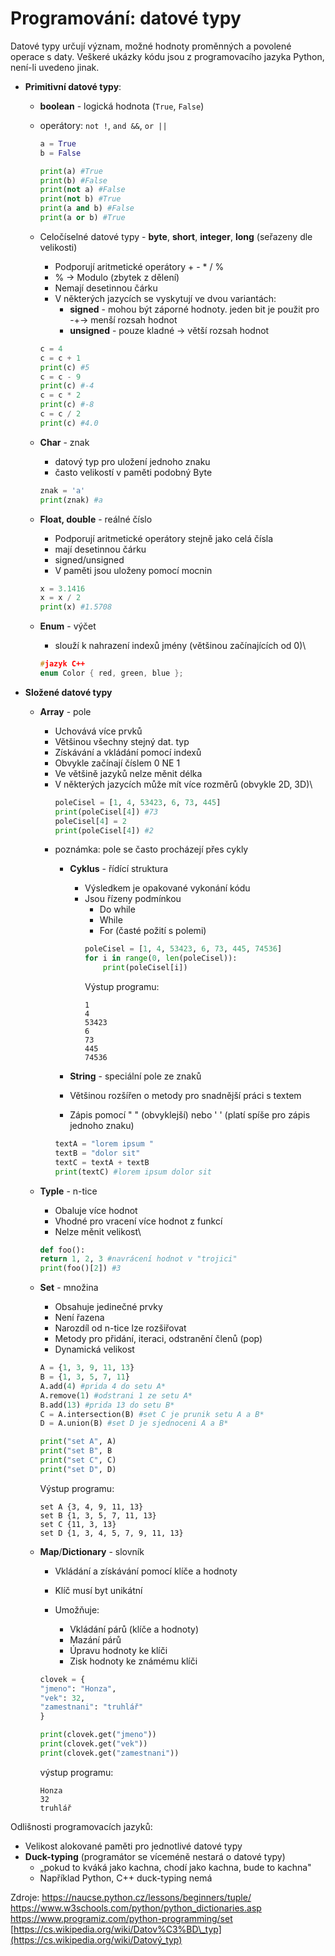 # Programování: datové typy

Datové typy určují význam, možné hodnoty proměnných a povolené operace s
daty. Veškeré ukázky kódu jsou z programovacího jazyka Python, není-li
uvedeno jinak.

-   **Primitivní datové typy**:
    -   **boolean** - logická hodnota (```True```, ```False```)
    -   operátory: ```not !```, ```and &&```, ```or ||``` 
        ```python
        a = True
        b = False
        
        print(a) #True
        print(b) #False
        print(not a) #False
        print(not b) #True
        print(a and b) #False
        print(a or b) #True
        ```
    -   Celočíselné datové typy - **byte**, **short**, **integer**, **long**
        (seřazeny dle velikosti)

        -   Podporují aritmetické operátory + - \* / %
        -   % → Modulo (zbytek z dělení)
        -   Nemají desetinnou čárku
        -   V některých jazycích se vyskytují ve dvou variantách:
            -   **signed** - mohou být záporné hodnoty. jeden bit je
                použit pro -+→ menší rozsah hodnot
            -   **unsigned** - pouze kladné → větší rozsah hodnot
        ```python
        c = 4
        c = c + 1
        print(c) #5
        c = c - 9
        print(c) #-4
        c = c * 2
        print(c) #-8
        c = c / 2
        print(c) #4.0
        ```
    -   **Char** - znak
        -   datový typ pro uložení jednoho znaku
        -   často velikostí v paměti podobný Byte
        ```python
        znak = 'a'
        print(znak) #a
        ```
    -   **Float, double** - reálné číslo
        -   Podporují aritmetické operátory stejně jako celá čísla
        -   mají desetinnou čárku
        -   signed/unsigned
        -   V paměti jsou uloženy pomocí mocnin
        ```python
        x = 3.1416
        x = x / 2
        print(x) #1.5708
        ```
    -   **Enum** - výčet
        -   slouží k nahrazení indexů jmény (většinou začínajících od
            0)\
        ```cpp
        #jazyk C++
        enum Color { red, green, blue };
        ```
-   **Složené datové typy**
    -   **Array** - pole
        -   Uchovává více prvků
        -   Většinou všechny stejný dat. typ
        -   Získávání a vkládání pomocí indexů
        -   Obvykle začínají číslem 0 NE 1
        -   Ve většině jazyků nelze měnit délka
        -   V některých jazycích může mít více rozměrů (obvykle 2D, 3D)\
            ```python 
            poleCisel = [1, 4, 53423, 6, 73, 445]
            print(poleCisel[4]) #73
            poleCisel[4] = 2
            print(poleCisel[4]) #2
            ```
        -   poznámka: pole se často procházejí přes cykly
            -   **Cyklus** - řídící struktura
                -   Výsledkem je opakované vykonání kódu
                -   Jsou řízeny podmínkou
                    -   Do while
                    -   While
                    -   For (časté požití s polemi)  
                    ```python
                    poleCisel = [1, 4, 53423, 6, 73, 445, 74536]
                    for i in range(0, len(poleCisel)):
                        print(poleCisel[i])
                    ```
                    Výstup programu:
                    ```
                    1
                    4
                    53423
                    6
                    73
                    445
                    74536
                    ```

            -   **String** - speciální pole ze znaků

            -   Většinou rozšířen o metody pro snadnější práci s textem
            -   Zápis pomocí " " (obvyklejší) nebo ' ' (platí spíše pro
                zápis jednoho znaku)
            ```python
            textA = "lorem ipsum "
            textB = "dolor sit"
            textC = textA + textB
            print(textC) #lorem ipsum dolor sit
            ```
    -   **Typle** - n-tice

        -   Obaluje více hodnot
        -   Vhodné pro vracení více hodnot z funkcí
        -   Nelze měnit velikost\
        ```python
        def foo():
        return 1, 2, 3 #navrácení hodnot v "trojici"
        print(foo()[2]) #3
        ```

    -   **Set** - množina

        -   Obsahuje jedinečné prvky
        -   Není řazena
        -   Narozdíl od n-tice lze rozšiřovat
        -   Metody pro přidání, iteraci, odstranění členů (pop)
        -   Dynamická velikost
        ```python
        A = {1, 3, 9, 11, 13}
        B = {1, 3, 5, 7, 11}
        A.add(4) #prida 4 do setu A*
        A.remove(1) #odstrani 1 ze setu A*
        B.add(13) #prida 13 do setu B*
        C = A.intersection(B) #set C je prunik setu A a B*
        D = A.union(B) #set D je sjednoceni A a B*

        print("set A", A)
        print("set B", B
        print("set C", C)
        print("set D", D)
        ```
        Výstup programu:
        ```
        set A {3, 4, 9, 11, 13}
        set B {1, 3, 5, 7, 11, 13}
        set C {11, 3, 13}
        set D {1, 3, 4, 5, 7, 9, 11, 13}
        ```
    -   **Map**/**Dictionary** - slovník

        -   Vkládání a získávání pomocí klíče a hodnoty
        -   Klíč musí byt unikátní
        -   Umožňuje:

            -   Vkládání párů (klíče a hodnoty)
            -   Mazání párů
            -   Úpravu hodnoty ke klíči
            -   Zisk hodnoty ke známému klíči
        ```python
        clovek = {
        "jmeno": "Honza",
        "vek": 32,
        "zamestnani": "truhlář"
        }

        print(clovek.get("jmeno"))
        print(clovek.get("vek"))
        print(clovek.get("zamestnani"))
        ```
        výstup programu:
        ```
        Honza
        32
        truhlář
        ```

Odlišnosti programovacích jazyků:
-   Velikost alokované paměti pro jednotlivé datové typy
-   **Duck-typing** (programátor se víceméně nestará o datové typy)
    -   „pokud to kváká jako kachna, chodí jako kachna, bude to kachna"
    -   Například Python, C++ duck-typing nemá

Zdroje:
<https://naucse.python.cz/lessons/beginners/tuple/>  
<https://www.w3schools.com/python/python_dictionaries.asp>  
<https://www.programiz.com/python-programming/set>  
[https://cs.wikipedia.org/wiki/Datov%C3%BD\_typ](https://cs.wikipedia.org/wiki/Datový_typ)
